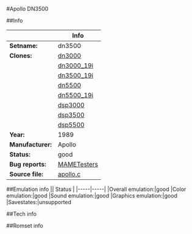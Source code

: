 #Apollo DN3500

##Info

||Info|
|-----|-----|
|**Setname:**|dn3500
|**Clones:**|[dn3000](dn3000.md)
||[dn3000_19i](dn3000_19i.md)
||[dn3500_19i](dn3500_19i.md)
||[dn5500](dn5500.md)
||[dn5500_19i](dn5500_19i.md)
||[dsp3000](dsp3000.md)
||[dsp3500](dsp3500.md)
||[dsp5500](dsp5500.md)
|**Year:**|1989
|**Manufacturer:**|Apollo
|**Status:**|good
|**Bug reports:**|[MAMETesters](http://mametesters.org/view_all_set.php?type=1&temporary=y&search=apollo.c)
|**Source file:**|[apollo.c](https://github.com/mamedev/mame/blob/master/src/mess/drivers/apollo.c)

##Emulation info
|| Status |
|-----|-----|
|Overall emulation:|good
|Color emulation:|good
|Sound emulation:|good
|Graphics emulation:|good
|Savestates:|unsupported

##Tech info

##Romset info

<!--- START OF EDITED COMMENT DO NOT TOUCH TEXT ABOVE-->
